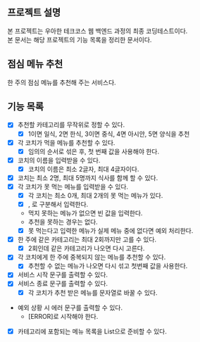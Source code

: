 ## 프로젝트 설명
본 프로젝트는 우아한 테크코스 웹 백엔드 과정의 최종 코딩테스트이다.  
본 문서는 해당 프로젝트의 기능 목록을 정리한 문서이다.

## 점심 메뉴 추천
한 주의 점심 메뉴를 추천해 주는 서비스다.

## 기능 목록
- [x] 추천할 카테고리를 무작위로 정할 수 있다.
    - [x] 1이면 일식, 2면 한식, 3이면 중식, 4면 아시안, 5면 양식을 추천
- [x] 각 코치가 먹을 메뉴를 추천할 수 있다.
    - [x] 임의의 순서로 섞은 후, 첫 번째 값을 사용해야 한다.
- [x] 코치의 이름을 입력받을 수 있다.
    - [x] 코치의 이름은 최소 2글자, 최대 4글자이다.
- [x] 코치는 최소 2명, 최대 5명까지 식사를 함께 할 수 있다.
- [x] 각 코치가 못 먹는 메뉴를 입력받을 수 있다.
    - [x] 각 코치는 최소 0개, 최대 2개의 못 먹는 메뉴가 있다.
    - [x] , 로 구분해서 입력한다.
    - 먹지 못하는 메뉴가 없으면 빈 값을 입력한다.
    - 추천을 못하는 경우는 없다.
    - [x] 못 먹는다고 입력한 메뉴가 실제 메뉴 중에 없다면 예외 처리한다.
- [x] 한 주에 같은 카테고리는 최대 2회까지만 고를 수 있다.
    - [x] 2회인데 같은 카테고리가 나오면 다시 고른다.
- [x] 각 코치에게 한 주에 중복되지 않는 메뉴를 추천할 수 있다.
    - [x] 추천할 수 없는 메뉴가 나오면 다시 섞고 첫번째 값을 사용한다.
- [x] 서비스 시작 문구를 출력할 수 있다.
- [x] 서비스 종료 문구를 출력할 수 있다.
  - [x] 각 코치가 추천 받은 메뉴를 문자열로 바꿀 수 있다.
- 예외 상황 시 에러 문구를 출력할 수 있다.
    - [ERROR]로 시작해야 한다.
- [x] 카테고리에 포함되는 메뉴 목록을 List<String>으로 준비할 수 있다.